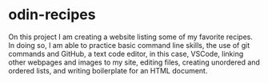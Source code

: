 # odin-recipes
On this project I am creating a website listing some of my favorite recipes. In doing so, I am able to practice basic command line skills, the use of git commands and GitHub,
a text code editor, in this case, VSCode, linking other webpages and images to my site, editing files, creating unordered and ordered lists,
and writing boilerplate for an HTML document.
